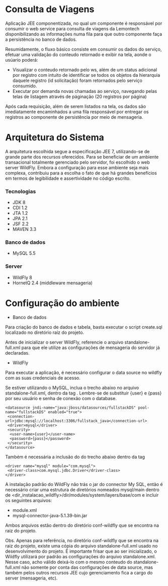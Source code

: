 # Consulta de Viagens

Aplicação JEE componentizada, no qual um componente é responsável por consumir o web service para consulta de viagens da Lemontech disponibilizando as informações numa fila para que outro componente faça a persistência no banco de dados.

Resumidamente, o fluxo básico consiste em consumir os dados do serviço, efetuar uma validação do conteudo retornado e exibir na tela, aonde o usúario poderá:

*  Visualizar o conteudo retornado pelo ws, além de um status adicional por registro com intuito de identificar se todos os objetos da hierarquia daquele registro (id solicitação) foram retornados pelo serviço consumido.
* Executar por demanda novas chamadas ao serviço, navegando pelas telas de listagem através de páginação (20 registros por página)

Após cada requisição, além de serem listados na tela, os dados são imediatamente encaminhados a uma fila responsável por entregar os registros ao componente de persistência por meio de mensageria.

# Arquitetura do Sistema

A arquitetura escolhida segue a especificação JEE 7, utilizando-se de grande parte dos recursos oferecidos.
Para se beneficiar de um ambiente transacional totalmente gerenciado pelo servidor, foi escolhido o web server WildFly. Embora a configuração para esse ambiente seja mais complexa, contribuiu para a escolha o fato de que há grandes benefícios em termos de legibilidade e assertividade no código escrito.

### Tecnologias

* JDK 8
* CDI 1.2
* JTA 1.2
* JPA 2.1
* JSF 2.2
* MAVEN 3.3

### Banco de dados

* MySQL 5.5

### Server

* WildFly 8
* HornetQ 2.4 (middleware mensageria)

# Configuração do ambiente

* Banco de dados

Para criação do banco de dados e tabela, basta executar o script create.sql localizado no diretório raiz do projeto.

Antes de inicializar o server WildFly, referencie o arquivo standalone-full.xml para que ele utilize as configurações de mensageria do servidor já declaradas.

* WildFly

Para executar a aplicação, é necessário configurar o data source no wildfly com as suas credenciais de acesso.

Se estiver utilizando o MySQL, inclua o trecho abaixo no arquivo standalone-full.xml, dentro da tag <datasources>. Lembre-se de substituir {user} e {pass} por seu usuário e senha de conexão com o database.

```
<datasource jndi-name="java:jboss/datasources/fullstackDS" pool-name="fullstackDS" enabled="true">
 <connection-url>jdbc:mysql://localhost:3306/fullstack_java</connection-url>
 <driver>mysql</driver>
 <security>
  <user-name>{user}</user-name>
  <password>{pass}</password>
 </security>
</datasource>
```

Também é necessária a inclusão do do trecho abaixo dentro da tag <drivers>

```
<driver name="mysql" module="com.mysql">
 <driver-class>com.mysql.jdbc.Driver</driver-class>
</driver>
```

A instalação padrão do WildFly não trás o jar do connector My SQL, então é necessário criar uma estrutura de diretórios nomeados mysql/main dentro de <dir_instalacao_wildfly>/dir/modules/system/layers/base/com e incluir os seguintes arquivos:

  - module.xml
  - mysql-connector-java-5.1.39-bin.jar

Ambos arquivos estão dentro do diretório conf-wildfly que se encontra na raiz do projeto.

Obs. Apenas para referência, no diretório conf-wildfly que se encontra na raiz do projeto, existe uma cópia do arquivo standalone-full.xml usado no desenvolvimento do projeto. É importante frisar que ao ser inicializado, o Wildfly utilizará por padrão as configurações do arquivo standalone.xml. Nesse caso, acho válido deixá-lo com o mesmo conteudo do standalone-full.xml não somente por conta das configurações de data source, mas também pelos outros recursos JEE cujo gerenciamento fica a cargo do server (mensageria, etc).
